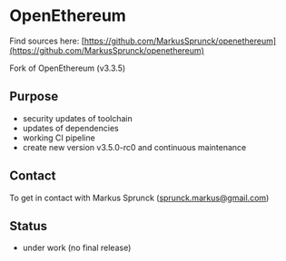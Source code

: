# OpenEthereum

Find sources here:
[https://github.com/MarkusSprunck/openethereum](https://github.com/MarkusSprunck/openethereum)

Fork of OpenEthereum (v3.3.5)

## Purpose

- security updates of toolchain
- updates of dependencies
- working CI pipeline
- create new version v3.5.0-rc0 and continuous maintenance

## Contact

To get in contact with Markus Sprunck (<sprunck.markus@gmail.com>)

## Status

- under work (no final release)
